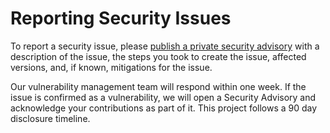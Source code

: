 # Reporting Security Issues

To report a security issue, please [publish a private security advisory](https://github.com/pcsoft-toolkit/wxFirebaseSDK/security/advisories) with a description of the issue, the steps you took to create the issue, affected versions, and, if known, mitigations for the issue.

Our vulnerability management team will respond within one week. If the issue is confirmed as a vulnerability, we will open a Security Advisory and acknowledge your contributions as part of it. This project follows a 90 day disclosure timeline.